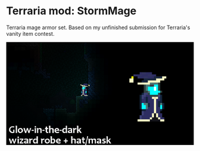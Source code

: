 # Terraria mod: StormMage  

Terraria mage armor set. Based on my unfinished submission for Terraria's vanity item contest.




![Concept](stormmage_concept.png)
